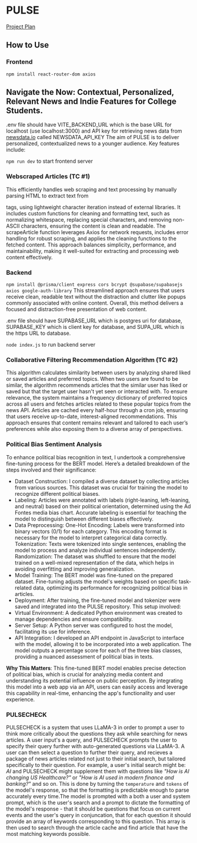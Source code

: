 # PULSE
[Project Plan](https://docs.google.com/document/d/1U9uEtUsyl6Beo5HP-gf2QxNXOfDI54W2FzqRf2XchrI/edit#heading=h.hzjrfh6fsp6b)

## How to Use
### Frontend
```npm install react-router-dom axios ```
## Navigate the Now: Contextual, Personalized, Relevant News and Indie Features for College Students.

.env file should have VITE_BACKEND_URL which is the base URL for localhost (use localhost:3000) and API key for retrieving news data from [newsdata.io](newsdata.io) called NEWSDATA_API_KEY
The aim of PULSE is to deliver personalized, contextualized news to a younger audience. Key features include: 

```npm run dev``` to start frontend server
### Webscraped Articles (TC #1)
This efficiently handles web scraping and text processing by manually parsing HTML to extract text from <p> tags, using lightweight character iteration instead of external libraries. It includes custom functions for cleaning and formatting text, such as normalizing whitespace, replacing special characters, and removing non-ASCII characters, ensuring the content is clean and readable. The scrapeArticle function leverages Axios for network requests, includes error handling for robust scraping, and applies the cleaning functions to the fetched content. This approach balances simplicity, performance, and maintainability, making it well-suited for extracting and processing web content effectively. 

### Backend
```npm install @prisma/client express cors bcrypt @supabase/supabasejs axios google-auth-library```
This streamlined approach ensures that users receive clean, readable text without the distraction and clutter like popups commonly associated with online content. Overall, this method delivers a focused and distraction-free presentation of web content.

.env file should have SUPABASE_URL which is postgres uri for database, SUPABASE_KEY which is client key for database, and SUPA_URL which is the https URL to database.

```node index.js``` to run backend server
### Collaborative Filtering Recommendation Algorithm (TC #2)
This algorithm calculates similarity between users by analyzing shared liked or saved articles and preferred topics. When two users are found to be similar, the algorithm recommends articles that the similar user has liked or saved but that the target user hasn't yet seen or interacted with. To ensure relevance, the system maintains a frequency dictionary of preferred topics across all users and fetches articles related to these popular topics from the news API. Articles are cached every half-hour through a cron job, ensuring that users receive up-to-date, interest-aligned recommendations. This approach ensures that content remains relevant and tailored to each user’s preferences while also exposing them to a diverse array of perspectives. 

### Political Bias Sentiment Analysis
To enhance political bias recognition in text, I undertook a comprehensive fine-tuning process for the BERT model. Here’s a detailed breakdown of the steps involved and their significance:

- Dataset Construction: I compiled a diverse dataset by collecting articles from various sources. This dataset was crucial for training the model to recognize different political biases.
- Labeling: Articles were annotated with labels (right-leaning, left-leaning, and neutral) based on their political orientation, determined using the Ad Fontes media bias chart. Accurate labeling is essential for teaching the model to distinguish between different biases effectively.
- Data Preprocessing: One-Hot Encoding: Labels were transformed into binary vectors (0/1) for each category. This encoding format is necessary for the model to interpret categorical data correctly. Tokenization: Texts were tokenized into single sentences, enabling the model to process and analyze individual sentences independently. Randomization: The dataset was shuffled to ensure that the model trained on a well-mixed representation of the data, which helps in avoiding overfitting and improving generalization.
- Model Training: The BERT model was fine-tuned on the prepared dataset. Fine-tuning adjusts the model's weights based on specific task-related data, optimizing its performance for recognizing political bias in articles.
- Deployment: After training, the fine-tuned model and tokenizer were saved and integrated into the PULSE repository. This setup involved:
- Virtual Environment: A dedicated Python environment was created to manage dependencies and ensure compatibility.
- Server Setup: A Python server was configured to host the model, facilitating its use for inference.
- API Integration: I developed an API endpoint in JavaScript to interface with the model, allowing it to be incorporated into a web application. The model outputs a percentage score for each of the three bias classes, providing a nuanced assessment of political bias in texts.

**Why This Matters**: This fine-tuned BERT model enables precise detection of political bias, which is crucial for analyzing media content and understanding its potential influence on public perception. By integrating this model into a web app via an API, users can easily access and leverage this capability in real-time, enhancing the app's functionality and user experience.


### PULSECHECK
 PULSECHECK is a system that uses LLaMA-3 in order to prompt a user to think more critically about the questions they ask while searching for news articles. A user input's a query, and PULSECHECK prompts the user to specify their query further with auto-generated questions via LLaMA-3. A user can then select a question to further their query, and recieves a package of news articles related not just to their initial search, but tailored specifically to their question. For example, a user's initial search might be: *AI* and PULSECHECK might supplement them with questions like *"How is AI changing US Healthcare?"* or  *"How is AI used in modern finance and banking?"* and so on. 
 This is done by turning the ```temperature``` and ```tokens``` of the model's response, so that the formatting is predictable enough to parse accurately every time.The model is prompted with a both a user and system prompt, which is the user's search and a prompt to dictate the formatting of the model's response - that it should be questions that focus on current events and the user's query in conjuncation, that for each question it should provide an array of keywords corresponding to this question. This array is then used to search through the article cache and find article that have the most matching keywords possible. 
